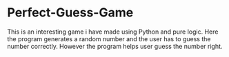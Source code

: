 # Perfect-Guess-Game
This is an  interesting game i have made using Python and pure logic. Here the program generates a random number and the user has to guess the number correctly. However the program helps user guess the number right. 
